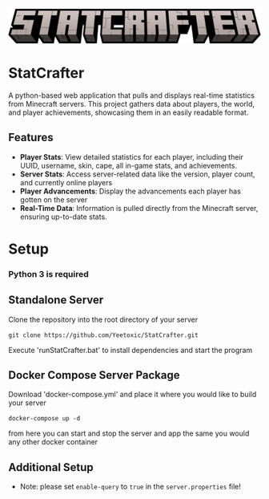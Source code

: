 ![StatCrafter Logo](statcrafter.png)

# StatCrafter

A python-based web application that pulls and displays real-time statistics from Minecraft servers. This project gathers data about players, the world, and player achievements, showcasing them in an easily readable format.

## Features

- **Player Stats**: View detailed statistics for each player, including their UUID, username, skin, cape, all in-game stats, and achievements.
- **Server Stats**: Access server-related data like the version, player count, and currently online players
- **Player Advancements**: Display the advancements each player has gotten on the server
- **Real-Time Data**: Information is pulled directly from the Minecraft server, ensuring up-to-date stats.

# Setup

### Python 3 is **required**

## Standalone Server
Clone the repository into the root directory of your server
```
git clone https://github.com/Yeetoxic/StatCrafter.git
```
Execute 'runStatCrafter.bat' to install dependencies and start the program

## Docker Compose Server Package
Download 'docker-compose.yml' and place it where you would like to build your server
```
docker-compose up -d
```
from here you can start and stop the server and app the same you would any other docker container

## Additional Setup
- Note: please set `enable-query` to `true` in the `server.properties` file!
